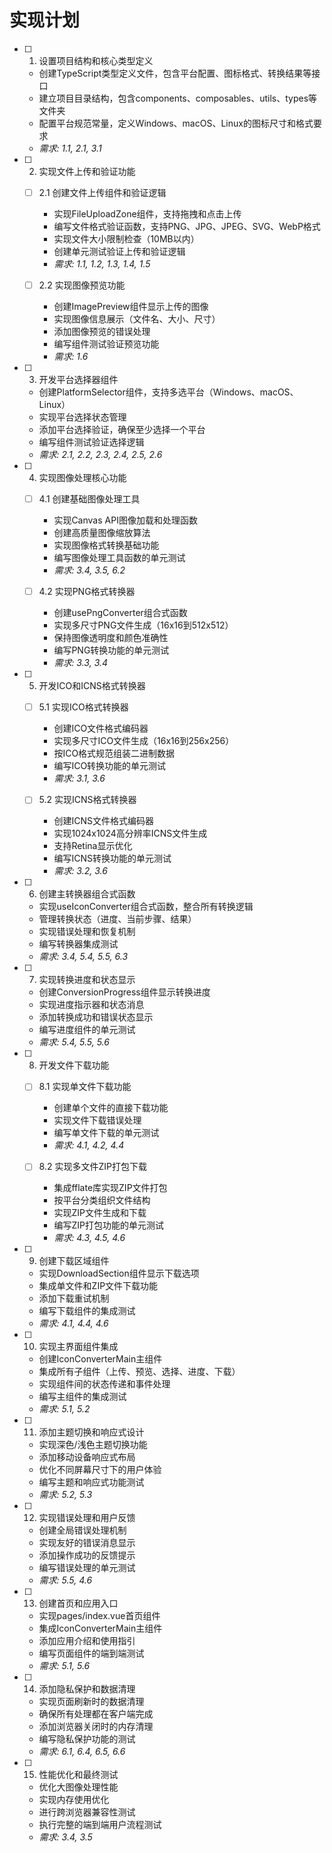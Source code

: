 # 实现计划

- [ ] 1. 设置项目结构和核心类型定义
  - 创建TypeScript类型定义文件，包含平台配置、图标格式、转换结果等接口
  - 建立项目目录结构，包含components、composables、utils、types等文件夹
  - 配置平台规范常量，定义Windows、macOS、Linux的图标尺寸和格式要求
  - _需求: 1.1, 2.1, 3.1_

- [ ] 2. 实现文件上传和验证功能
  - [ ] 2.1 创建文件上传组件和验证逻辑
    - 实现FileUploadZone组件，支持拖拽和点击上传
    - 编写文件格式验证函数，支持PNG、JPG、JPEG、SVG、WebP格式
    - 实现文件大小限制检查（10MB以内）
    - 创建单元测试验证上传和验证逻辑
    - _需求: 1.1, 1.2, 1.3, 1.4, 1.5_

  - [ ] 2.2 实现图像预览功能
    - 创建ImagePreview组件显示上传的图像
    - 实现图像信息展示（文件名、大小、尺寸）
    - 添加图像预览的错误处理
    - 编写组件测试验证预览功能
    - _需求: 1.6_

- [ ] 3. 开发平台选择器组件
  - 创建PlatformSelector组件，支持多选平台（Windows、macOS、Linux）
  - 实现平台选择状态管理
  - 添加平台选择验证，确保至少选择一个平台
  - 编写组件测试验证选择逻辑
  - _需求: 2.1, 2.2, 2.3, 2.4, 2.5, 2.6_

- [ ] 4. 实现图像处理核心功能
  - [ ] 4.1 创建基础图像处理工具
    - 实现Canvas API图像加载和处理函数
    - 创建高质量图像缩放算法
    - 实现图像格式转换基础功能
    - 编写图像处理工具函数的单元测试
    - _需求: 3.4, 3.5, 6.2_

  - [ ] 4.2 实现PNG格式转换器
    - 创建usePngConverter组合式函数
    - 实现多尺寸PNG文件生成（16x16到512x512）
    - 保持图像透明度和颜色准确性
    - 编写PNG转换功能的单元测试
    - _需求: 3.3, 3.4_

- [ ] 5. 开发ICO和ICNS格式转换器
  - [ ] 5.1 实现ICO格式转换器
    - 创建ICO文件格式编码器
    - 实现多尺寸ICO文件生成（16x16到256x256）
    - 按ICO格式规范组装二进制数据
    - 编写ICO转换功能的单元测试
    - _需求: 3.1, 3.6_

  - [ ] 5.2 实现ICNS格式转换器
    - 创建ICNS文件格式编码器
    - 实现1024x1024高分辨率ICNS文件生成
    - 支持Retina显示优化
    - 编写ICNS转换功能的单元测试
    - _需求: 3.2, 3.6_

- [ ] 6. 创建主转换器组合式函数
  - 实现useIconConverter组合式函数，整合所有转换逻辑
  - 管理转换状态（进度、当前步骤、结果）
  - 实现错误处理和恢复机制
  - 编写转换器集成测试
  - _需求: 3.4, 5.4, 5.5, 6.3_

- [ ] 7. 实现转换进度和状态显示
  - 创建ConversionProgress组件显示转换进度
  - 实现进度指示器和状态消息
  - 添加转换成功和错误状态显示
  - 编写进度组件的单元测试
  - _需求: 5.4, 5.5, 5.6_

- [ ] 8. 开发文件下载功能
  - [ ] 8.1 实现单文件下载功能
    - 创建单个文件的直接下载功能
    - 实现文件下载错误处理
    - 编写单文件下载的单元测试
    - _需求: 4.1, 4.2, 4.4_

  - [ ] 8.2 实现多文件ZIP打包下载
    - 集成fflate库实现ZIP文件打包
    - 按平台分类组织文件结构
    - 实现ZIP文件生成和下载
    - 编写ZIP打包功能的单元测试
    - _需求: 4.3, 4.5, 4.6_

- [ ] 9. 创建下载区域组件
  - 实现DownloadSection组件显示下载选项
  - 集成单文件和ZIP文件下载功能
  - 添加下载重试机制
  - 编写下载组件的集成测试
  - _需求: 4.1, 4.4, 4.6_

- [ ] 10. 实现主界面组件集成
  - 创建IconConverterMain主组件
  - 集成所有子组件（上传、预览、选择、进度、下载）
  - 实现组件间的状态传递和事件处理
  - 编写主组件的集成测试
  - _需求: 5.1, 5.2_

- [ ] 11. 添加主题切换和响应式设计
  - 实现深色/浅色主题切换功能
  - 添加移动设备响应式布局
  - 优化不同屏幕尺寸下的用户体验
  - 编写主题和响应式功能测试
  - _需求: 5.2, 5.3_

- [ ] 12. 实现错误处理和用户反馈
  - 创建全局错误处理机制
  - 实现友好的错误消息显示
  - 添加操作成功的反馈提示
  - 编写错误处理的单元测试
  - _需求: 5.5, 4.6_

- [ ] 13. 创建首页和应用入口
  - 实现pages/index.vue首页组件
  - 集成IconConverterMain主组件
  - 添加应用介绍和使用指引
  - 编写页面组件的端到端测试
  - _需求: 5.1, 5.6_

- [ ] 14. 添加隐私保护和数据清理
  - 实现页面刷新时的数据清理
  - 确保所有处理都在客户端完成
  - 添加浏览器关闭时的内存清理
  - 编写隐私保护功能的测试
  - _需求: 6.1, 6.4, 6.5, 6.6_

- [ ] 15. 性能优化和最终测试
  - 优化大图像处理性能
  - 实现内存使用优化
  - 进行跨浏览器兼容性测试
  - 执行完整的端到端用户流程测试
  - _需求: 3.4, 3.5_
